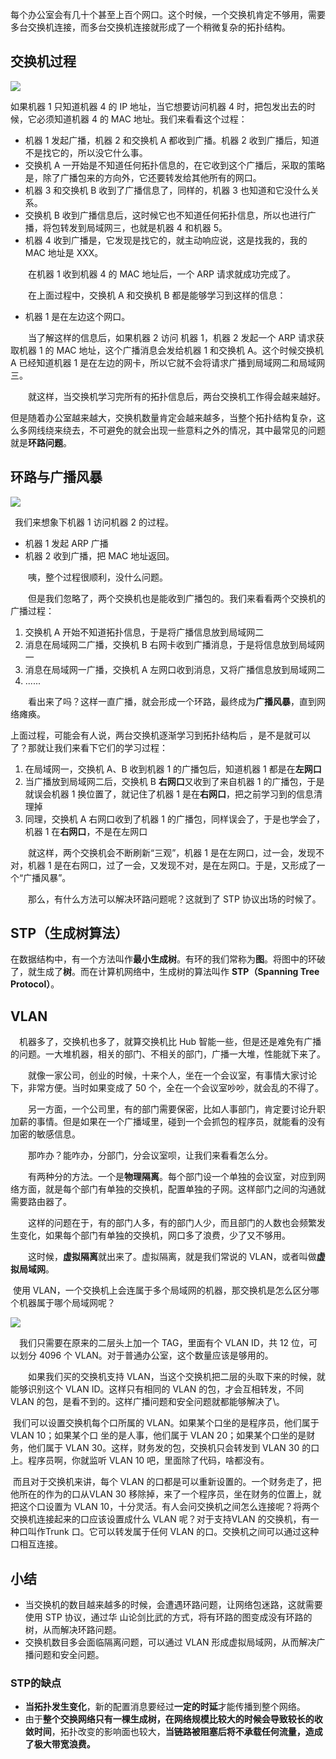 每个办公室会有几十个甚至上百个网口。这个时候，一个交换机肯定不够用，需要多台交换机连接，而多台交换机连接就形成了一个稍微复杂的拓扑结构。

## 交换机过程

![](D:\Work\TyporaNotes\note\计算机网络\趣谈网络协议知识点\pict\6-1.png)

如果机器 1 只知道机器 4 的 IP 地址，当它想要访问机器 4 时，把包发出去的时候，它必须知道机器 4 的 MAC 地址。我们来看看这个过程：

- 机器 1 发起广播，机器 2 和交换机 A 都收到广播。机器 2 收到广播后，知道不是找它的，所以没它什么事。
- 交换机 A 一开始是不知道任何拓扑信息的，在它收到这个广播后，采取的策略是，除了广播包来的方向外，它还要转发给其他所有的网口。
- 机器 3 和交换机 B 收到了广播信息了，同样的，机器 3 也知道和它没什么关系。
- 交换机 B 收到广播信息后，这时候它也不知道任何拓扑信息，所以也进行广播，将包转发到局域网三，也就是机器 4 和机器 5。
- 机器 4 收到广播是，它发现是找它的，就主动响应说，这是找我的，我的 MAC 地址是 XXX。

    在机器 1 收到机器 4 的 MAC 地址后，一个 ARP 请求就成功完成了。

    在上面过程中，交换机 A 和交换机 B 都是能够学习到这样的信息：

- 机器 1 是在左边这个网口。

    当了解这样的信息后，如果机器 2 访问 机器 1，机器 2 发起一个 ARP 请求获取机器 1 的 MAC 地址，这个广播消息会发给机器 1 和交换机 A。这个时候交换机 A 已经知道机器 1 是在左边的网卡，所以它就不会将请求广播到局域网二和局域网三。

    就这样，当交换机学习完所有的拓扑信息后，两台交换机工作得会越来越好。

但是随着办公室越来越大，交换机数量肯定会越来越多，当整个拓扑结构复杂，这么多网线绕来绕去，不可避免的就会出现一些意料之外的情况，其中最常见的问题就是**环路问题**。

## 环路与广播风暴

![](D:\Work\TyporaNotes\note\计算机网络\趣谈网络协议知识点\pict\6-2.png)

 我们来想象下机器 1 访问机器 2 的过程。

- 机器 1 发起 ARP 广播
- 机器 2 收到广播，把 MAC 地址返回。

    咦，整个过程很顺利，没什么问题。

    但是我们忽略了，两个交换机也是能收到广播包的。我们来看看两个交换机的广播过程：

1. 交换机 A 开始不知道拓扑信息，于是将广播信息放到局域网二
2. 消息在局域网二广播，交换机 B 右网卡收到广播消息，于是将信息放到局域网一
3. 消息在局域网一广播，交换机 A 左网口收到消息，又将广播信息放到局域网二
4. ......

    看出来了吗？这样一直广播，就会形成一个环路，最终成为**广播风暴**，直到网络瘫痪。

上面过程，可能会有人说，两台交换机逐渐学习到拓扑结构后 ，是不是就可以了？那就让我们来看下它们的学习过程：

1. 在局域网一，交换机 A、B 收到机器 1 的广播包后，知道机器 1 都是在**左网口**
2. 当广播放到局域网二后，交换机 B **右网口**又收到了来自机器 1 的广播包，于是就误会机器 1 换位置了，就记住了机器 1 是在**右网口**，把之前学习到的信息清理掉
3. 同理，交换机 A 右网口收到了机器 1 的广播包，同样误会了，于是也学会了，机器 1 在**右网口**，不是在左网口

    就这样，两个交换机会不断刷新“三观”，机器 1 是在左网口，过一会，发现不对，机器 1 是在右网口，过了一会，又发现不对，是在左网口。于是，又形成了一个“广播风暴”。

    那么，有什么方法可以解决环路问题呢？这就到了 STP 协议出场的时候了。

## STP（生成树算法）

在数据结构中，有一个方法叫作**最小生成树**。有环的我们常称为**图**。将图中的环破了，就生成了**树**。而在计算机网络中，生成树的算法叫作 **STP（Spanning Tree Protocol）**。

## VLAN

  机器多了，交换机也多了，就算交换机比 Hub 智能一些，但是还是难免有广播的问题。一大堆机器，相关的部门、不相关的部门，广播一大堆，性能就下来了。

    就像一家公司，创业的时候，十来个人，坐在一个会议室，有事情大家讨论下，非常方便。当时如果变成了 50 个，全在一个会议室吵吵，就会乱的不得了。

    另一方面，一个公司里，有的部门需要保密，比如人事部门，肯定要讨论升职加薪的事情。但是如果在一个广播域里，碰到一个会抓包的程序员，就能看的没有加密的敏感信息。

    那咋办？能咋办，分部门，分会议室呗，让我们来看看怎么分。

    有两种分的方法。一个是**物理隔离**。每个部门设一个单独的会议室，对应到网络方面，就是每个部门有单独的交换机，配置单独的子网。这样部门之间的沟通就需要路由器了。

    这样的问题在于，有的部门人多，有的部门人少，而且部门的人数也会频繁发生变化，如果每个部门有单独的交换机，网口多了浪费，少了又不够用。

    这时候，**虚拟隔离**就出来了。虚拟隔离，就是我们常说的 VLAN，或者叫做**虚拟局域网**。

​		使用 VLAN，一个交换机上会连属于多个局域网的机器，那交换机是怎么区分哪个机器属于哪个局域网呢？

![](D:\Work\TyporaNotes\note\计算机网络\趣谈网络协议知识点\pict\6-3.png)

  我们只需要在原来的二层头上加一个 TAG，里面有个 VLAN ID，共 12 位，可以划分 4096 个 VLAN。对于普通办公室，这个数量应该是够用的。

    如果我们买的交换机支持 VLAN，当这个交换机把二层的头取下来的时候，就能够识别这个 VLAN ID。这样只有相同的 VLAN 的包，才会互相转发，不同 VLAN 的包，是看不到的。这样广播问题和安全问题就都能够解决了\。

​		我们可以设置交换机每个口所属的 VLAN。如果某个口坐的是程序员，他们属于 VLAN 10；如果某个口
坐的是人事，他们属于 VLAN 20；如果某个口坐的是财务，他们属于 VLAN 30。这样，财务发的包，交换机只会转发到 VLAN 30 的口上。程序员啊，你就监听 VLAN 10 吧，里面除了代码，啥都没有。

​		而且对于交换机来讲，每个 VLAN 的口都是可以重新设置的。一个财务走了，把他所在的作为的口从VLAN 30 移除掉，来了一个程序员，坐在财务的位置上，就把这个口设置为 VLAN 10，十分灵活。有人会问交换机之间怎么连接呢？将两个交换机连接起来的口应该设置成什么 VLAN 呢？对于支持VLAN 的交换机，有一种口叫作Trunk 口。它可以转发属于任何 VLAN 的口。交换机之间可以通过这种口相互连接。

## 小结

* 当交换机的数目越来越多的时候，会遭遇环路问题，让网络包迷路，这就需要使用 STP 协议，通过华
  山论剑比武的方式，将有环路的图变成没有环路的树，从而解决环路问题。
* 交换机数目多会面临隔离问题，可以通过 VLAN 形成虚拟局域网，从而解决广播问题和安全问题。

### STP的缺点

* **当拓扑发生变化**，新的配置消息要经过**一定的时延**才能传播到整个网络。
* 由于**整个交换网络只有一棵生成树，在网络规模比较大的时候会导致较长的收敛时间**，拓扑改变的影响面也较大，**当链路被阻塞后将不承载任何流量，造成了极大带宽浪费。**




